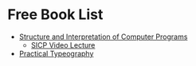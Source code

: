 # Free Book List
- [Structure and Interpretation of Computer Programs](https://sarabander.github.io/sicp/html/index.xhtml)
    - [SICP Video Lecture](https://archive.org/details/ucberkeley-webcast-PL3E89002AA9B9879E?sort=titleSorter)
- [Practical Typeography](https://practicaltypography.com/)
